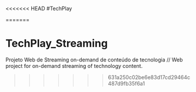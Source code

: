 <<<<<<< HEAD
#TechPlay

=======
# TechPlay_Streaming
Projeto Web de Streaming on-demand de conteúdo de tecnologia // Web project for on-demand streaming of technology content.
>>>>>>> 631a250c02be6e83d17cd29464c487d9fb35f6a1
